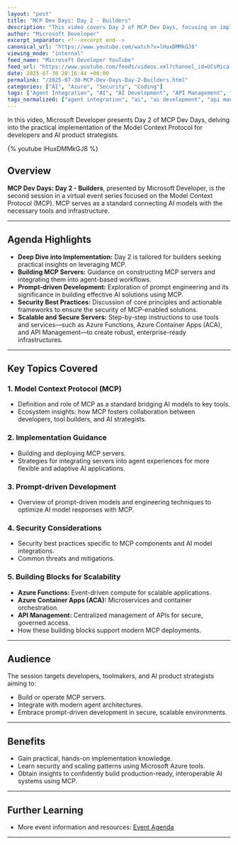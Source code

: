 ```yaml
---
layout: "post"
title: "MCP Dev Days: Day 2 - Builders"
description: "This video covers Day 2 of MCP Dev Days, focusing on implementing the Model Context Protocol (MCP). Topics include building MCP servers, integrating with agent experiences, prompt-driven development, security best practices, and using tools like Functions, ACA, and API Management for scalable, secure deployments."
author: "Microsoft Developer"
excerpt_separator: <!--excerpt_end-->
canonical_url: "https://www.youtube.com/watch?v=lHuxDMMkGJ8"
viewing_mode: "internal"
feed_name: "Microsoft Developer YouTube"
feed_url: "https://www.youtube.com/feeds/videos.xml?channel_id=UCsMica-v34Irf9KVTh6xx-g"
date: 2025-07-30 20:16:44 +00:00
permalink: "/2025-07-30-MCP-Dev-Days-Day-2-Builders.html"
categories: ["AI", "Azure", "Security", "Coding"]
tags: ["Agent Integration", "AI", "AI Development", "API Management", "Azure", "Azure Container Apps", "Azure Functions", "Coding", "MCP", "MCP Servers", "MCPDevDays", "Prompt Engineering", "Scalability", "Security", "Security Best Practices", "Videos"]
tags_normalized: ["agent integration", "ai", "ai development", "api management", "azure", "azure container apps", "azure functions", "coding", "mcp", "mcp servers", "mcpdevdays", "prompt engineering", "scalability", "security", "security best practices", "videos"]
---
```


In this video, Microsoft Developer presents Day 2 of MCP Dev Days, delving into the practical implementation of the Model Context Protocol for developers and AI product strategists.<!--excerpt_end-->

{% youtube lHuxDMMkGJ8 %}

## Overview

**MCP Dev Days: Day 2 - Builders**, presented by Microsoft Developer, is the second session in a virtual event series focused on the Model Context Protocol (MCP). MCP serves as a standard connecting AI models with the necessary tools and infrastructure.

---

## Agenda Highlights

- **Deep Dive into Implementation:** Day 2 is tailored for builders seeking practical insights on leveraging MCP.
- **Building MCP Servers:** Guidance on constructing MCP servers and integrating them into agent-based workflows.
- **Prompt-driven Development:** Exploration of prompt engineering and its significance in building effective AI solutions using MCP.
- **Security Best Practices:** Discussion of core principles and actionable frameworks to ensure the security of MCP-enabled solutions.
- **Scalable and Secure Servers:** Step-by-step instructions to use tools and services—such as Azure Functions, Azure Container Apps (ACA), and API Management—to create robust, enterprise-ready infrastructures.

---

## Key Topics Covered

### 1. Model Context Protocol (MCP)

- Definition and role of MCP as a standard bridging AI models to key tools.
- Ecosystem insights: how MCP fosters collaboration between developers, tool builders, and AI strategists.

### 2. Implementation Guidance

- Building and deploying MCP servers.
- Strategies for integrating servers into agent experiences for more flexible and adaptive AI applications.

### 3. Prompt-driven Development

- Overview of prompt-driven models and engineering techniques to optimize AI model responses with MCP.

### 4. Security Considerations

- Security best practices specific to MCP components and AI model integrations.
- Common threats and mitigations.

### 5. Building Blocks for Scalability

- **Azure Functions:** Event-driven compute for scalable applications.
- **Azure Container Apps (ACA):** Microservices and container orchestration.
- **API Management:** Centralized management of APIs for secure, governed access.
- How these building blocks support modern MCP deployments.

---

## Audience

The session targets developers, toolmakers, and AI product strategists aiming to:

- Build or operate MCP servers.
- Integrate with modern agent architectures.
- Embrace prompt-driven development in secure, scalable environments.

---

## Benefits

- Gain practical, hands-on implementation knowledge.
- Learn security and scaling patterns using Microsoft Azure tools.
- Obtain insights to confidently build production-ready, interoperable AI systems using MCP.

---

## Further Learning

- More event information and resources: [Event Agenda](https://developer.microsoft.com/en-us/reactor/events/26141/)

---
